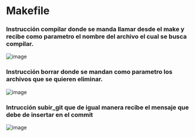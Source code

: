 # Makefile

### Instrucción compilar donde se manda llamar desde el make y recibe como parametro el nombre del archivo el cual se busca compilar.
![image](https://user-images.githubusercontent.com/84409826/166629790-282ef982-8757-4492-9497-580ec0877e90.png)

### Instrucción borrar donde se mandan como parametro los archivos que se quieren eliminar.
![image](https://user-images.githubusercontent.com/84409826/166629826-107f7fa5-bfe2-4895-a398-09603c749827.png)

### Intrucción subir_git que de igual manera recibe el mensaje que debe de insertar en el commit 
![image](https://user-images.githubusercontent.com/84409826/166629877-af173d35-d71f-42c0-9c63-97ed8bc66a0a.png)
